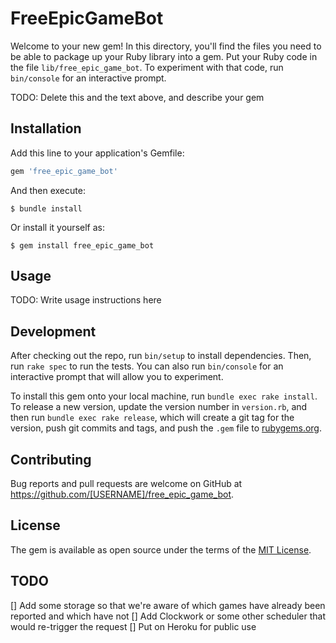 # FreeEpicGameBot

Welcome to your new gem! In this directory, you'll find the files you need to be able to package up your Ruby library into a gem. Put your Ruby code in the file `lib/free_epic_game_bot`. To experiment with that code, run `bin/console` for an interactive prompt.

TODO: Delete this and the text above, and describe your gem

## Installation

Add this line to your application's Gemfile:

```ruby
gem 'free_epic_game_bot'
```

And then execute:

    $ bundle install

Or install it yourself as:

    $ gem install free_epic_game_bot

## Usage

TODO: Write usage instructions here

## Development

After checking out the repo, run `bin/setup` to install dependencies. Then, run `rake spec` to run the tests. You can also run `bin/console` for an interactive prompt that will allow you to experiment.

To install this gem onto your local machine, run `bundle exec rake install`. To release a new version, update the version number in `version.rb`, and then run `bundle exec rake release`, which will create a git tag for the version, push git commits and tags, and push the `.gem` file to [rubygems.org](https://rubygems.org).

## Contributing

Bug reports and pull requests are welcome on GitHub at https://github.com/[USERNAME]/free_epic_game_bot.


## License

The gem is available as open source under the terms of the [MIT License](https://opensource.org/licenses/MIT).

## TODO

[] Add some storage so that we're aware of which games have already been reported and which have not
[] Add Clockwork or some other scheduler that would re-trigger the request
[] Put on Heroku for public use
